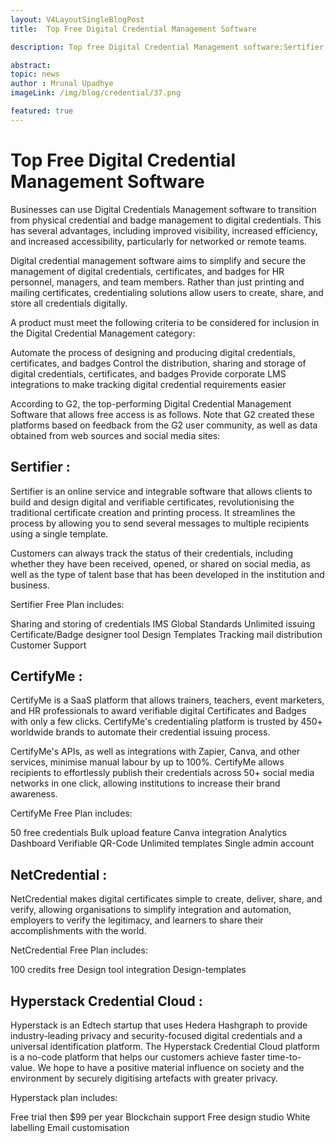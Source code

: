 ```yaml
---
layout: V4LayoutSingleBlogPost
title:  Top Free Digital Credential Management Software

description: Top free Digital Credential Management software:Sertifier, CertifyMe, NetCredential, and Hyperstack Credential Cloud.

abstract: 
topic: news
author : Mrunal Upadhye
imageLink: /img/blog/credential/37.png

featured: true
---
```


# Top Free Digital Credential Management Software


Businesses can use Digital Credentials Management software to transition from physical credential and badge management to digital credentials. This has several advantages, including improved visibility, increased efficiency, and increased accessibility, particularly for networked or remote teams.

Digital credential management software aims to simplify and secure the management of digital credentials, certificates, and badges for HR personnel, managers, and team members. Rather than just printing and mailing certificates, credentialing solutions allow users to create, share, and store all credentials digitally.

A product must meet the following criteria to be considered for inclusion in the Digital Credential Management category:

Automate the process of designing and producing digital credentials, certificates, and badges
Control the distribution, sharing and storage of digital credentials, certificates, and badges
Provide corporate LMS integrations to make tracking digital credential requirements easier

According to G2, the top-performing Digital Credential Management Software that allows free access is as follows. Note that G2 created these platforms based on feedback from the G2 user community, as well as data obtained from web sources and social media sites:

## Sertifier :

Sertifier is an online service and integrable software that allows clients to build and design digital and verifiable certificates, revolutionising the traditional certificate creation and printing process. It streamlines the process by allowing you to send several messages to multiple recipients using a single template. 

Customers can always track the status of their credentials, including whether they have been received, opened, or shared on social media, as well as the type of talent base that has been developed in the institution and business.


Sertifier Free Plan includes:

Sharing and storing of credentials 
IMS Global Standards
Unlimited issuing
Certificate/Badge designer tool
Design Templates
Tracking mail distribution
Customer Support

## CertifyMe :

CertifyMe is a SaaS platform that allows trainers, teachers, event marketers, and HR professionals to award verifiable digital Certificates and Badges with only a few clicks. CertifyMe's credentialing platform is trusted by 450+ worldwide brands to automate their credential issuing process. 

CertifyMe's APIs, as well as integrations with Zapier, Canva, and other services, minimise manual labour by up to 100%. CertifyMe allows recipients to effortlessly publish their credentials across 50+ social media networks in one click, allowing institutions to increase their brand awareness.

CertifyMe Free Plan includes:

50 free credentials
Bulk upload feature
Canva integration
Analytics Dashboard
Verifiable QR-Code
Unlimited templates
Single admin account

## NetCredential :

NetCredential makes digital certificates simple to create, deliver, share, and verify, allowing organisations to simplify integration and automation, employers to verify the legitimacy, and learners to share their accomplishments with the world.

NetCredential Free Plan includes:

100 credits free
Design tool integration
Design-templates

## Hyperstack Credential Cloud :

Hyperstack is an Edtech startup that uses Hedera Hashgraph to provide industry-leading privacy and security-focused digital credentials and a universal identification platform. The Hyperstack Credential Cloud platform is a no-code platform that helps our customers achieve faster time-to-value. We hope to have a positive material influence on society and the environment by securely digitising artefacts with greater privacy.

Hyperstack plan includes:

Free trial then $99 per year
Blockchain support
Free design studio
White labelling
Email customisation


